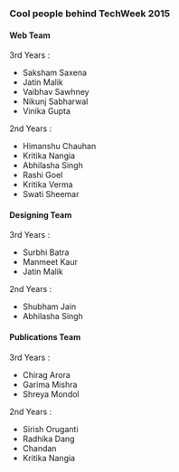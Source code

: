 ### Cool people behind TechWeek 2015

#### Web Team
3rd Years :
* Saksham Saxena
* Jatin Malik
* Vaibhav Sawhney
* Nikunj Sabharwal
* Vinika Gupta

2nd Years :
* Himanshu Chauhan
* Kritika Nangia
* Abhilasha Singh
* Rashi Goel
* Kritika Verma
* Swati Sheemar

#### Designing Team
3rd Years :
* Surbhi Batra
* Manmeet Kaur
* Jatin Malik

2nd Years :
* Shubham Jain
* Abhilasha Singh

#### Publications Team

3rd Years :
* Chirag Arora
* Garima Mishra
* Shreya Mondol

2nd Years :
* Sirish Oruganti
* Radhika Dang
* Chandan
* Kritika Nangia
